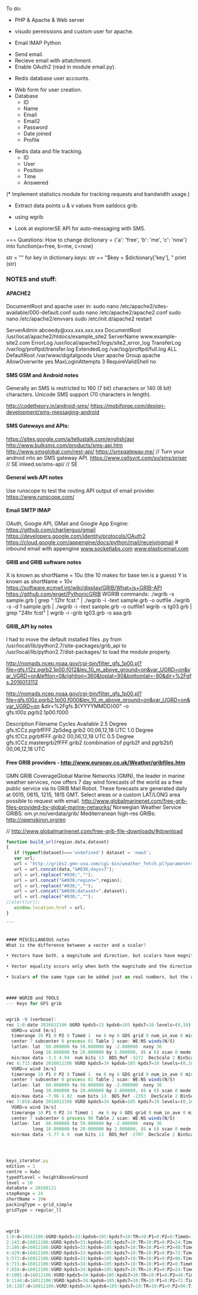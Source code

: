 To do:

* PHP & Apache & Web server
- visudo permissions and custom user for apache.


* Email IMAP Python
- Send email.
- Recieve email with attatchment.
- Enable OAuth2 (read in module email.py).


* Redis database user accounts.
- Web form for user creation.
- Database
  - ID
  - Name
  - Email
  - Email2
  - Password
  - Date joined
  - Profile


* Redis data and file tracking.
  - ID
  - User
  - Position
  - Time
  - Answered

(* Implement statistics module for tracking requests and bandwidth usage.)


* Extract data points u & v values from saildocs grib.
- using wgrib


* Look at explorerSE API for auto-messaging with SMS.


===
Questions:
How to change dictionary = {'a': 'free', 'b': 'me', 'c': 'now'} into 
function(a=free, b=me, c=now)

str = ""
for key in dictionary.keys:
    str += "$key = $dictionary['key'], "
print (str)



### NOTES and stuff:

#### APACHE2
DocumentRoot and apache user in:
sudo nano /etc/apache2/sites-available/000-default.conf
sudo nano /etc/apache2/apache2.conf
sudo nano /etc/apache2/envvars
sudo /etc/init.d/apache2 restart

<VirtualHost xxx.xxx.xxx.xxx>
ServerAdmin abceedy@xxx.xxx.xxx.xxx
DocumentRoot  /usr/local/apache2/htdocs/example_site2
ServerName  www.example-site2.com
ErrorLog  /usr/local/apache2/logs/site2_error_log 
TransferLog /var/log/proftpd/transfer.log
ExtendedLog /var/log/proftpd/full.log ALL
DefaultRoot /var/www/digitalgoods
User                    apache
Group                   apache
AllowOverwrite          yes
MaxLoginAttempts        3
RequireValidShell       no
</VirtualHost>



#### SMS GSM and Android notes
Generally an SMS is restricted to 160 (7 bit) characters or 140 (8 bit) characters.
Unicode SMS support (70 characters in length).

http://codetheory.in/android-sms/
https://mobiforge.com/design-development/sms-messaging-android



#### SMS Gateways and APIs:
https://sites.google.com/a/tellustalk.com/english/api
http://www.bulksms.com/products/sms-api.htm
http://www.smsglobal.com/rest-api/
https://smsgateway.me/  // Turn your android into an SMS gateway API.
https://www.cellsynt.com/sv/sms/priser    // SE
inleed.se/sms-api/   // SE



#### General web API notes
Use runscope to test the routing API output of email provider.
https://www.runscope.com/



#### Email SMTP IMAP
OAuth, Google API, GMail and Google App Engine:
https://github.com/charlierguo/gmail
https://developers.google.com/identity/protocols/OAuth2
https://cloud.google.com/appengine/docs/python/mail/receivingmail # inbound email with appengine
www.socketlabs.com
www.elasticemail.com



#### GRIB and GRIB software notes
X is known as shortName = 10u (the 10 makes for base ten is a guess)
Y is known as shortName = 10v
https://software.ecmwf.int/wiki/display/GRIB/What+is+GRIB-API
https://github.com/erget/PythonicGRIB
WGRIB commands:
./wgrib -s sample.grb | grep ":12hr fcst:" | ./wgrib -i -text sample.grb -o outfile
./wgrib -s -d 1 sample.grb | ./wgrib -i -text sample.grb -o outfile1
wgrib -s tg03.grb | grep "24hr fcst" | wgrib -i -grib tg03.grb -o aaa.grb



#### GRIB_API by notes
I had to move the default installed files .py from 
/usr/local/lib/python2.7/site-packages/grib_api
to
/usr/local/lib/python2.7/dist-packages/
to load the module properly.

http://nomads.ncep.noaa.gov/cgi-bin/filter_gfs_1p00.pl?file=gfs.t12z.pgrb2.1p00.f012&lev_10_m_above_ground=on&var_UGRD=on&var_VGRD=on&leftlon=0&rightlon=360&toplat=90&bottomlat=-90&dir=%2Fgfs.2016013112

http://nomads.ncep.noaa.gov/cgi-bin/filter_gfs_1p00.pl?file=gfs.t00z.pgrb2.1p00.f000&lev_10_m_above_ground=on&var_UGRD=on&var_VGRD=on
&dir=%2Fgfs.${YYYYMMDD}00" -o gfs.t00z.pgrb2.1p00.f000

Description   Filename  Cycles Available
2.5 Degree  gfs.tCCz.pgrbfFFF.2p5deg.grib2  00,06,12,18 UTC
1.0 Degree  gfs.tCCz.pgrbfFFF.grib2   00,06,12,18 UTC
0.5 Degree  gfs.tCCz.mastergrb2fFFF.grib2 (combination of pgrb2f and pgrb2bf)   00,06,12,18 UTC



#### Free GRIB providers - http://www.euronav.co.uk/Weather/gribfiles.htm
GMN GRIB CoverageGlobal Marine Networks (GMN), the leader in marine weather services, now offers 7 day wind forecasts of the world as a free public service via its GRIB Mail Robot. These forecasts are generated daily at 0015, 0615, 1215, 1815 GMT. Select areas or a custom LAT/LONG area possible to request with email.
http://www.globalmarinenet.com/free-grib-files-provided-by-global-marine-networks/
Norwegian Weather Service GRIBS: om.yr.no/verdata/grib/
Mediterranean high-res GRIBs: http://openskiron.org/en


// http://www.globalmarinenet.com/free-grib-file-downloads/#download
```JAVASCRIPT
function build_url(region,data,dataset)
{
   if (typeof(dataset)==='undefined') dataset = 'nww3';
   var url;
   url = "http://gribs2.gmn-usa.com/cgi-bin/weather_fetch.pl?parameter=";
   url = url.concat(data,"&#038;days=7");
   url = url.replace("#038;","");
   url = url.concat("&#038;region=",region);
   url = url.replace("#038;","");
   url = url.concat("&#038;dataset=",dataset);
   url = url.replace("#038;","");
//alert(url); 
   window.location.href = url;
}

´´´


#### MISCELLANEOUS notes
What is the difference between a vector and a scalar?

• Vectors have both, a magnitude and direction, but scalars have magnitude only.

• Vector equality occurs only when both the magnitude and the direction of two vectors of the same type are the same, but in the case of scalars, equality of magnitude is sufficient.

• Scalars of the same type can be added just as real numbers, but the addition of vectors should be done using the polygon law.



#### WGRIB and TOOLS
--- Keys for GFS grib


wgrib -V (verbose):
rec 1:0:date 2016012106 UGRD kpds5=33 kpds6=105 kpds7=10 levels=(0,10) grid=255 10 m above gnd anl:
  UGRD=u wind [m/s]
  timerange 10 P1 0 P2 0 TimeU 1  nx 6 ny 6 GDS grid 0 num_in_ave 0 missing 0
  center 7 subcenter 0 process 81 Table 2 scan: WE:NS winds(N/S) 
  latlon: lat  60.000000 to 50.000000 by -2.000000  nxny 36
          long 10.000000 to 20.000000 by 2.000000, (6 x 6) scan 0 mode 128 bdsgrid 1
  min/max data -3.5 4.94  num bits 13  BDS_Ref -3272  DecScale 2 BinScale 0
rec 6:715:date 2016012106 VGRD kpds5=34 kpds6=105 kpds7=10 levels=(0,10) grid=255 10 m above gnd anl:
  VGRD=v wind [m/s]
  timerange 10 P1 0 P2 0 TimeU 1  nx 6 ny 6 GDS grid 0 num_in_ave 0 missing 0
  center 7 subcenter 0 process 81 Table 2 scan: WE:NS winds(N/S) 
  latlon: lat  60.000000 to 50.000000 by -2.000000  nxny 36
          long 10.000000 to 20.000000 by 2.000000, (6 x 6) scan 0 mode 128 bdsgrid 1
  min/max data -7.96 1.02  num bits 13  BDS_Ref -2353  DecScale 2 BinScale 0
rec 7:858:date 2016012106 VGRD kpds5=34 kpds6=105 kpds7=10 levels=(0,10) grid=255 10 m above gnd 24hr fcst:
  VGRD=v wind [m/s]
  timerange 10 P1 0 P2 24 TimeU 1  nx 6 ny 6 GDS grid 0 num_in_ave 0 missing 0
  center 7 subcenter 0 process 96 Table 2 scan: WE:NS winds(N/S) 
  latlon: lat  60.000000 to 50.000000 by -2.000000  nxny 36
          long 10.000000 to 20.000000 by 2.000000, (6 x 6) scan 0 mode 128 bdsgrid 1
  min/max data -5.77 6.9  num bits 13  BDS_Ref -2707  DecScale 2 BinScale 0




keys_iterator.py
edition = 1
centre = kwbc
typeOfLevel = heightAboveGround
level = 10
dataDate = 20160121
stepRange = 24
shortName = 10v
packingType = grid_simple
gridType = regular_ll



wgrib
1:0:d=16012106:UGRD:kpds5=33:kpds6=105:kpds7=10:TR=10:P1=0:P2=0:TimeU=1:10 m above:anl:NAve=0
2:143:d=16012106:UGRD:kpds5=33:kpds6=105:kpds7=10:TR=10:P1=0:P2=24:TimeU=1:10 m above gnd:24hr fcst:NAve=0
3:286:d=16012106:UGRD:kpds5=33:kpds6=105:kpds7=10:TR=10:P1=0:P2=48:TimeU=1:10 m above gnd:48hr fcst:NAve=0
4:429:d=16012106:UGRD:kpds5=33:kpds6=105:kpds7=10:TR=10:P1=0:P2=72:TimeU=1:10 m above gnd:72hr fcst:NAve=0
5:572:d=16012106:UGRD:kpds5=33:kpds6=105:kpds7=10:TR=10:P1=0:P2=96:TimeU=1:10 m above gnd:96hr fcst:NAve=0
6:715:d=16012106:VGRD:kpds5=34:kpds6=105:kpds7=10:TR=10:P1=0:P2=0:TimeU=1:10 m above gnd:anl:NAve=0
7:858:d=16012106:VGRD:kpds5=34:kpds6=105:kpds7=10:TR=10:P1=0:P2=24:TimeU=1:10 m above gnd:24hr fcst:NAve=0
8:1001:d=16012106:VGRD:kpds5=34:kpds6=105:kpds7=10:TR=10:P1=0:P2=48:TimeU=1:10 m above gnd:48hr fcst:NAve=0
9:1144:d=16012106:VGRD:kpds5=34:kpds6=105:kpds7=10:TR=10:P1=0:P2=72:TimeU=1:10 m above gnd:72hr fcst:NAve=0
10:1287:d=16012106:VGRD:kpds5=34:kpds6=105:kpds7=10:TR=10:P1=0:P2=96:TimeU=1:10 m above gnd:96hr fcst:NAve=0
